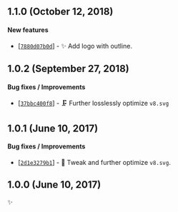 ## 1.1.0 (October 12, 2018)

#### New features

* [[`7880d07b0d`](https://github.com/alrra/browser-logos/commit/7880d07b0de259019d25e00b10bbd88256a1ca37)] - ✨ Add logo with outline.


## 1.0.2 (September 27, 2018)

#### Bug fixes / Improvements

* [[`37bbc400f8`](https://github.com/alrra/browser-logos/commit/37bbc400f85a058d1baa9fbb120ee85ef9c08762)] - 🗜 Further losslessly optimize `v8.svg`

## 1.0.1 (June 10, 2017)

#### Bug fixes / Improvements

* [[`2d1e3279b1`](https://github.com/alrra/browser-logos/commit/2d1e3279b184ab239dfa68365ef3b2cd6f35d480)] - 🔧 Tweak and further optimize `v8.svg`.


## 1.0.0 (June 10, 2017)

✨
